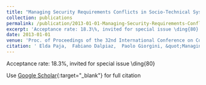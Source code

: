 ```yaml
---
title: "Managing Security Requirements Conflicts in Socio-Technical Systems"
collection: publications
permalink: /publication/2013-01-01-Managing-Security-Requirements-Conflicts-in-Socio-Technical-Systems
excerpt: 'Acceptance rate: 18.3\%, invited for special issue \ding{80}'
date: 2013-01-01
venue: 'Proc. of Proceedings of the 32nd International Conference on Conceptual Modeling (ER 2013)'
citation: ' Elda Paja,  Fabiano Dalpiaz,  Paolo Giorgini, &quot;Managing Security Requirements Conflicts in Socio-Technical Systems.&quot; Proc. of Proceedings of the 32nd International Conference on Conceptual Modeling (ER 2013), 2013.'
---
```

Acceptance rate: 18.3\%, invited for special issue \ding{80}

Use [Google Scholar](https://scholar.google.com/scholar?q=Managing+Security+Requirements+Conflicts+in+Socio+Technical+Systems){:target="_blank"} for full citation